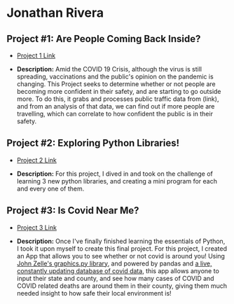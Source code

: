 # Jonathan Rivera


## Project #1: Are People Coming Back Inside?

- [Project 1 Link](https://github.com/J-N-R/Python/tree/main/Project1)

- <b>Description:</b>  Amid the COVID 19 Crisis, although the virus is still spreading, vaccinations and the public's opinion on the pandemic is changing. This Project seeks to determine whether or not people are becoming more confident in their safety, and are starting to go outside more. To do this, it grabs and processes public traffic data from (link), and from an analysis of that data, we can find out if more people are travelling, which can correlate to how confident the public is in their safety.


## Project #2: Exploring Python Libraries!

- [Project 2 Link](https://github.com/J-N-R/Python/tree/main/Project2)

- <b>Description:</b>  For this project, I dived in and took on the challenge of learning 3 new python libraries, and creating a mini program for each and every one of them. 


## Project #3: Is Covid Near Me?

- [Project 3 Link](https://github.com/J-N-R/Python/tree/main/Project3)

- <b>Description:</b>  Once I've finally finished learning the essentials of Python, I took it upon myself to create this final project. For this project, I created an App that allows you to see whether or not covid is around you! Using [John Zelle's graphics.py library](https://mcsp.wartburg.edu/zelle/python/graphics.py), and powered by pandas and [a live, constantly updating database of covid data](https://github.com/nytimes/covid-19-data/blob/master/live/us-counties.csv), this app allows anyone to input their state and county, and see how many cases of COVID and COVID related deaths are around them in their county, giving them much needed insight to how safe their local environment is!


